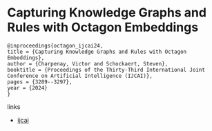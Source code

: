 # Capturing Knowledge Graphs and Rules with Octagon Embeddings

```
@inproceedings{octagon_ijcai24,
title = {Capturing Knowledge Graphs and Rules with Octagon Embeddings},
author = {Charpenay, Victor and Schockaert, Steven},
booktitle = {Proceedings of the Thirty-Third International Joint Conference on Artificial Intelligence (IJCAI)},
pages = {3289--3297},
year = {2024}
}
```

links
- [ijcai](https://www.ijcai.org/proceedings/2024/364)
